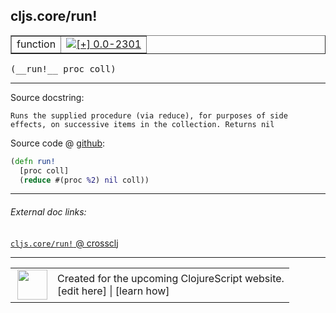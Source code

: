 ## cljs.core/run!



 <table border="1">
<tr>
<td>function</td>
<td><a href="https://github.com/cljsinfo/cljs-api-docs/tree/0.0-2301"><img valign="middle" alt="[+] 0.0-2301" title="Added in 0.0-2301" src="https://img.shields.io/badge/+-0.0--2301-lightgrey.svg"></a> </td>
</tr>
</table>


 <samp>
(__run!__ proc coll)<br>
</samp>

---





Source docstring:

```
Runs the supplied procedure (via reduce), for purposes of side
effects, on successive items in the collection. Returns nil
```


Source code @ [github](https://github.com/clojure/clojurescript/blob/r2814/src/cljs/cljs/core.cljs#L8623-L8627):

```clj
(defn run!
  [proc coll]
  (reduce #(proc %2) nil coll))
```

<!--
Repo - tag - source tree - lines:

 <pre>
clojurescript @ r2814
└── src
    └── cljs
        └── cljs
            └── <ins>[core.cljs:8623-8627](https://github.com/clojure/clojurescript/blob/r2814/src/cljs/cljs/core.cljs#L8623-L8627)</ins>
</pre>

-->

---



###### External doc links:

[`cljs.core/run!` @ crossclj](http://crossclj.info/fun/cljs.core.cljs/run%21.html)<br>

---

 <table>
<tr><td>
<img valign="middle" align="right" width="48px" src="http://i.imgur.com/Hi20huC.png">
</td><td>
Created for the upcoming ClojureScript website.<br>
[edit here] | [learn how]
</td></tr></table>

[edit here]:https://github.com/cljsinfo/cljs-api-docs/blob/master/cljsdoc/cljs.core_runBANG.cljsdoc
[learn how]:https://github.com/cljsinfo/cljs-api-docs/wiki/cljsdoc-files

<!--

This information was too distracting to show to readers, but I'll leave it
commented here since it is helpful to:

- pretty-print the data used to generate this document
- and show how to retrieve that data



The API data for this symbol:

```clj
{:ns "cljs.core",
 :name "run!",
 :signature ["[proc coll]"],
 :history [["+" "0.0-2301"]],
 :type "function",
 :full-name-encode "cljs.core_runBANG",
 :source {:code "(defn run!\n  [proc coll]\n  (reduce #(proc %2) nil coll))",
          :title "Source code",
          :repo "clojurescript",
          :tag "r2814",
          :filename "src/cljs/cljs/core.cljs",
          :lines [8623 8627]},
 :full-name "cljs.core/run!",
 :docstring "Runs the supplied procedure (via reduce), for purposes of side\neffects, on successive items in the collection. Returns nil"}

```

Retrieve the API data for this symbol:

```clj
;; from Clojure REPL
(require '[clojure.edn :as edn])
(-> (slurp "https://raw.githubusercontent.com/cljsinfo/cljs-api-docs/catalog/cljs-api.edn")
    (edn/read-string)
    (get-in [:symbols "cljs.core/run!"]))
```

-->
